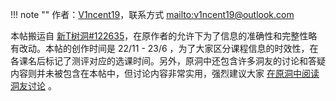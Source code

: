 
!!! note ""
    作者：[V1ncent19](https://v1ncent19.github.io/)，联系方式 <mailto:v1ncent19@outlook.com>


本帖搬运自 [新T树洞#122635](https://thuhollow.github.io/##122635)，在原作者的允许下为了信息的准确性和完整性略有改动。本帖的创作时间是 22/11 - 23/6 ，为了大家区分课程信息的时效性，在各课名后标记了测评对应的选课时间。另外，原洞中还包含许多洞友的讨论和答疑内容则并未被包含在本帖中，但讨论内容非常实用，强烈建议大家 [在原洞中阅读洞友讨论](https://thuhollow.github.io/##122635) 。

